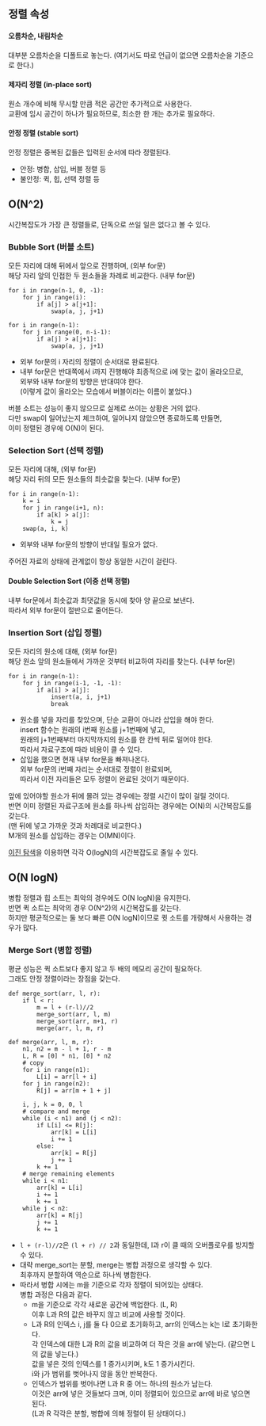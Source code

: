 ## 정렬 속성
#### 오름차순, 내림차순
대부분 오름차순을 디폴트로 놓는다. (여기서도 따로 언급이 없으면 오름차순을 기준으로 한다.)
#### 제자리 정렬 (in-place sort)
원소 개수에 비해 무시할 만큼 적은 공간만 추가적으로 사용한다.  
교환에 임시 공간이 하나가 필요하므로, 최소한 한 개는 추가로 필요하다.
#### 안정 정렬 (stable sort)
안정 정렬은 중복된 값들은 입력된 순서에 따라 정렬된다.
- 안정: 병합, 삽입, 버블 정렬 등
- 불안정: 퀵, 힙, 선택 정렬 등
## O(N^2)
시간복잡도가 가장 큰 정렬들로, 단독으로 쓰일 일은 없다고 볼 수 있다.
### Bubble Sort (버블 소트)
모든 자리에 대해 뒤에서 앞으로 진행하며, (외부 for문)  
해당 자리 앞의 인접한 두 원소들을 차례로 비교한다. (내부 for문)  
```
for i in range(n-1, 0, -1):
    for j in range(i):
        if a[j] > a[j+1]:
            swap(a, j, j+1)

for i in range(n-1):
    for j in range(0, n-i-1):
        if a[j] > a[j+1]:
            swap(a, j, j+1)
```
- 외부 for문의 i 자리의 정렬이 순서대로 완료된다.
- 내부 for문은 반대쪽에서 i까지 진행해야 최종적으로 i에 맞는 값이 올라오므로,  
외부와 내부 for문의 방향은 반대여야 한다.  
(이렇게 값이 올라오는 모습에서 버블이라는 이름이 붙었다.)

버블 소트는 성능이 좋지 않으므로 실제로 쓰이는 상황은 거의 없다.  
다만 swap이 일어났는지 체크하여, 일어나지 않았으면 종료하도록 만들면,  
이미 정렬된 경우에 O(N)이 된다.
### Selection Sort (선택 정렬)
모든 자리에 대해, (외부 for문)  
해당 자리 뒤의 모든 원소들의 최솟값을 찾는다. (내부 for문)
```
for i in range(n-1):
    k = i
    for j in range(i+1, n):
        if a[k] > a[j]:
            k = j
    swap(a, i, k)
```
- 외부와 내부 for문의 방향이 반대일 필요가 없다.

주어진 자료의 상태에 관계없이 항상 동일한 시간이 걸린다.
#### Double Selection Sort (이중 선택 정렬)
내부 for문에서 최솟값과 최댓값을 동시에 찾아 양 끝으로 보낸다.  
따라서 외부 for문이 절반으로 줄어든다.
### Insertion Sort (삽입 정렬)
모든 자리의 원소에 대해, (외부 for문)  
해당 원소 앞의 원소들에서 가까운 것부터 비교하여 자리를 찾는다. (내부 for문)
```
for i in range(n-1):
    for j in range(i-1, -1, -1):
        if a[i] > a[j]:
            insert(a, i, j+1)
            break
```
- 원소를 넣을 자리를 찾았으며, 단순 교환이 아니라 삽입을 해야 한다.  
insert 함수는 원래의 i번째 원소를 j+1번째에 넣고,  
원래의 j+1번째부터 마지막까지의 원소를 한 칸씩 뒤로 밀어야 한다.  
따라서 자료구조에 따라 비용이 클 수 있다.
- 삽입을 했으면 현재 내부 for문을 빠져나온다.  
외부 for문의 i번째 자리는 순서대로 정렬이 완료되며,  
따라서 이전 자리들은 모두 정렬이 완료된 것이기 때문이다.

앞에 있어야할 원소가 뒤에 몰려 있는 경우에는 정렬 시간이 많이 걸릴 것이다.  
반면 이미 정렬된 자료구조에 원소를 하나씩 삽입하는 경우에는 O(N)의 시간복잡도를 갖는다.  
(맨 뒤에 넣고 가까운 것과 차례대로 비교한다.)  
M개의 원소를 삽입하는 경우는 O(MN)이다.  
  
[이진 탐색][1]을 이용하면 각각 O(logN)의 시간복잡도로 줄일 수 있다.

## O(N logN)
병합 정렬과 힙 소트는 최악의 경우에도 O(N logN)을 유지한다.  
반면 퀵 소트는 최악의 경우 O(N^2)의 시간복잡도를 갖는다.  
하지만 평균적으로는 둘 보다 빠른 O(N logN)이므로 큇 소트를 개량해서 사용하는 경우가 많다.
### Merge Sort (병합 정렬)
평균 성능은 퀵 소트보다 좋지 않고 두 배의 메모리 공간이 필요하다.  
그래도 안정 정렬이라는 장점을 갖는다.
```
def merge_sort(arr, l, r):
    if l < r:
        m = l + (r-l)//2
        merge_sort(arr, l, m)
        merge_sort(arr, m+1, r)
        merge(arr, l, m, r)

def merge(arr, l, m, r):
    n1, n2 = m - l + 1, r - m
    L, R = [0] * n1, [0] * n2
    # copy
    for i in range(n1):
        L[i] = arr[l + i]
    for j in range(n2):
        R[j] = arr[m + 1 + j]
    
    i, j, k = 0, 0, l
    # compare and merge
    while (i < n1) and (j < n2):
        if L[i] <= R[j]:
            arr[k] = L[i]
            i += 1
        else:
            arr[k] = R[j]
            j += 1
        k += 1
    # merge remaining elements
    while i < n1:
        arr[k] = L[i]
        i += 1
        k += 1
    while j < n2:
        arr[k] = R[j]
        j += 1
        k += 1
```
- `l + (r-l)//2`은 `(l + r) // 2`과 동일한데, l과 r이 클 때의 오버플로우를 방지할 수 있다.
- 대략 merge_sort는 분할, merge는 병합 과정으로 생각할 수 있다.  
최후까지 분할하여 역순으로 하나씩 병합한다.
- 따라서 병합 시에는 m을 기준으로 각자 정렬이 되어있는 상태다.  
병합 과정은 다음과 같다.
  - m을 기준으로 각각 새로운 공간에 백업한다. (L, R)  
  이후 L과 R의 값은 바꾸지 않고 비교에 사용할 것이다.
  - L과 R의 인덱스 i, j를 둘 다 0으로 초기화하고, arr의 인덱스는 k는 l로 초기화한다.  
  각 인덱스에 대한 L과 R의 값을 비교하여 더 작은 것을 arr에 넣는다. (같으면 L의 값을 넣는다.)  
  값을 넣은 것의 인덱스를 1 증가시키며, k도 1 증가시킨다.  
  i와 j가 범위를 벗어나지 않을 동안 반복한다. 
  - 인덱스가 범위를 벗어나면 L과 R 중 어느 하나의 원소가 남는다.  
  이것은 arr에 넣은 것들보다 크며, 이미 정렬되어 있으므로 arr에 바로 넣으면 된다.  
  (L과 R 각각은 분할, 병합에 의해 정렬이 된 상태이다.)

[1]: https://github.com/ipari3/CS/blob/main/Algorithm/Binary%20Search.md
